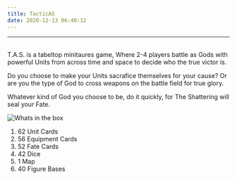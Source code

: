 ```yaml
---
title: TacticAS
date: 2020-12-13 06:40:12
---
```

___
<br>
T.A.S. is a tabeltop minitaures game, Where 2-4 players battle as Gods with powerful Units from across time and space to decide who the true victor is. 

Do you choose to make your Units sacrafice themselves for your cause? Or are you the type of God to cross weapons on the battle field for true glory.  

Whatever kind of God you choose to be, do it quickly, for The Shattering will seal your Fate.

![Whats in the box](https://thumbs.gfycat.com/SpicyFewIndri-small.gif)


1. 62 Unit Cards
2. 56 Equipment Cards
3. 52 Fate Cards
4. 42 Dice
5. 1 Map
6. 40 Figure Bases












